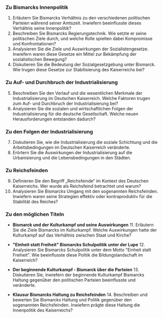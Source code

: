 
### Zu Bismarcks Innenpolitik
1. Erläutern Sie Bismarcks Verhältnis zu den verschiedenen politischen Parteien während seiner Amtszeit. Inwiefern beeinflusste dieses Verhältnis seine Innenpolitik?
2. Beschreiben Sie Bismarcks Regierungstechnik. Wie setzte er seine politischen Ziele durch, und welche Rolle spielten dabei Kompromisse und Konfrontationen?
3. Analysieren Sie die Ziele und Auswirkungen der Sozialistengesetze. Inwiefern waren diese Gesetze ein Mittel zur Bekämpfung der sozialistischen Bewegung?
4. Diskutieren Sie die Bedeutung der Sozialgesetzgebung unter Bismarck. Wie trugen diese Gesetze zur Stabilisierung des Kaiserreichs bei?

### Zu Auf- und Durchbruch der Industrialisierung
5. Beschreiben Sie den Verlauf und die wesentlichen Merkmale der Industrialisierung im Deutschen Kaiserreich. Welche Faktoren trugen zum Auf- und Durchbruch der Industrialisierung bei?
6. Analysieren Sie die sozialen und wirtschaftlichen Folgen der Industrialisierung für die deutsche Gesellschaft. Welche neuen Herausforderungen entstanden dadurch?

### Zu den Folgen der Industrialisierung
7. Diskutieren Sie, wie die Industrialisierung die soziale Schichtung und die Arbeitsbedingungen im Deutschen Kaiserreich veränderte.
8. Erörtern Sie die Auswirkungen der Industrialisierung auf die Urbanisierung und die Lebensbedingungen in den Städten.

### Zu Reichsfeinden
9. Definieren Sie den Begriff „Reichsfeinde“ im Kontext des Deutschen Kaiserreichs. Wer wurde als Reichsfeind betrachtet und warum?
10. Analysieren Sie Bismarcks Umgang mit den sogenannten Reichsfeinden. Inwiefern waren seine Strategien effektiv oder kontraproduktiv für die Stabilität des Reiches?

### Zu den möglichen Titeln
- **Bismarck und der Kulturkampf und seine Auswirkungen**
    11. Erläutern Sie die Ziele Bismarcks im Kulturkampf. Welche Auswirkungen hatte der Kulturkampf auf das Verhältnis zwischen Staat und Kirche?
    
- **"Einheit statt Freiheit" Bismarcks Schulpolitik unter der Lupe**
    12. Analysieren Sie Bismarcks Schulpolitik unter dem Motto "Einheit statt Freiheit". Wie beeinflusste diese Politik die Bildungslandschaft im Kaiserreich?
    
- **Der beginnende Kulturkampf - Bismarck über die Parteien**
    13. Diskutieren Sie, inwiefern der beginnende Kulturkampf Bismarcks Haltung gegenüber den politischen Parteien beeinflusste und veränderte.
    
- **Klausur Bismarcks Haltung zu Reichsfeinden**
    14. Beschreiben und bewerten Sie Bismarcks Haltung und Politik gegenüber den sogenannten Reichsfeinden. Inwiefern prägte diese Haltung die Innenpolitik des Kaiserreichs?

